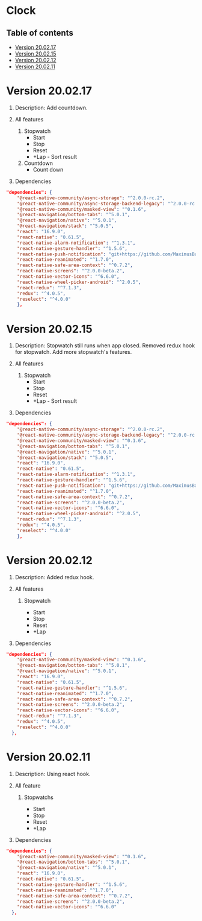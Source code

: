 # Clock

## Table of contents

- [Version 20.02.17](#version-200217)
- [Version 20.02.15](#version-200215)
- [Version 20.02.12](#version-200212)
- [Version 20.02.11](#version-200211)

# Version 20.02.17

1. Description: Add countdown.

1. All features

   1. Stopwatch
      - Start
      - Stop
      - Reset
      - +Lap
			- Sort result
   1. Countdown
	    - Count down

1. Dependencies

```json
"dependencies": {
    "@react-native-community/async-storage": "^2.0.0-rc.2",
    "@react-native-community/async-storage-backend-legacy": "^2.0.0-rc.0",
    "@react-native-community/masked-view": "^0.1.6",
    "@react-navigation/bottom-tabs": "^5.0.1",
    "@react-navigation/native": "^5.0.1",
    "@react-navigation/stack": "^5.0.5",
    "react": "16.9.0",
    "react-native": "0.61.5",
    "react-native-alarm-notification": "^1.3.1",
    "react-native-gesture-handler": "^1.5.6",
    "react-native-push-notification": "git+https://github.com/MaximusBaton/react-native-push-notification.git",
    "react-native-reanimated": "^1.7.0",
    "react-native-safe-area-context": "^0.7.2",
    "react-native-screens": "^2.0.0-beta.2",
    "react-native-vector-icons": "^6.6.0",
    "react-native-wheel-picker-android": "^2.0.5",
    "react-redux": "^7.1.3",
    "redux": "^4.0.5",
    "reselect": "^4.0.0"
	},
```

# Version 20.02.15

1. Description: Stopwatch still runs when app closed. Removed redux hook for stopwatch. Add more stopwatch's features.

1. All features

   1. Stopwatch
      - Start
      - Stop
      - Reset
      - +Lap - Sort result

1. Dependencies

```json
"dependencies": {
    "@react-native-community/async-storage": "^2.0.0-rc.2",
    "@react-native-community/async-storage-backend-legacy": "^2.0.0-rc.0",
    "@react-native-community/masked-view": "^0.1.6",
    "@react-navigation/bottom-tabs": "^5.0.1",
    "@react-navigation/native": "^5.0.1",
    "@react-navigation/stack": "^5.0.5",
    "react": "16.9.0",
    "react-native": "0.61.5",
    "react-native-alarm-notification": "^1.3.1",
    "react-native-gesture-handler": "^1.5.6",
    "react-native-push-notification": "git+https://github.com/MaximusBaton/react-native-push-notification.git",
    "react-native-reanimated": "^1.7.0",
    "react-native-safe-area-context": "^0.7.2",
    "react-native-screens": "^2.0.0-beta.2",
    "react-native-vector-icons": "^6.6.0",
    "react-native-wheel-picker-android": "^2.0.5",
    "react-redux": "^7.1.3",
    "redux": "^4.0.5",
    "reselect": "^4.0.0"
	},
```

# Version 20.02.12

1. Description: Added redux hook.

1. All features

   1. Stopwatch

      - Start
      - Stop
      - Reset
      - +Lap

1. Dependencies

```json
"dependencies": {
    "@react-native-community/masked-view": "^0.1.6",
    "@react-navigation/bottom-tabs": "^5.0.1",
    "@react-navigation/native": "^5.0.1",
    "react": "16.9.0",
    "react-native": "0.61.5",
    "react-native-gesture-handler": "^1.5.6",
    "react-native-reanimated": "^1.7.0",
    "react-native-safe-area-context": "^0.7.2",
    "react-native-screens": "^2.0.0-beta.2",
    "react-native-vector-icons": "^6.6.0",
    "react-redux": "^7.1.3",
    "redux": "^4.0.5",
    "reselect": "^4.0.0"
  },
```

# Version 20.02.11

1. Description: Using react hook.

1. All feature

   1. Stopwatchs

      - Start
      - Stop
      - Reset
      - +Lap

1. Dependencies

```json
"dependencies": {
    "@react-native-community/masked-view": "^0.1.6",
    "@react-navigation/bottom-tabs": "^5.0.1",
    "@react-navigation/native": "^5.0.1",
    "react": "16.9.0",
    "react-native": "0.61.5",
    "react-native-gesture-handler": "^1.5.6",
    "react-native-reanimated": "^1.7.0",
    "react-native-safe-area-context": "^0.7.2",
    "react-native-screens": "^2.0.0-beta.2",
    "react-native-vector-icons": "^6.6.0"
  },
```
